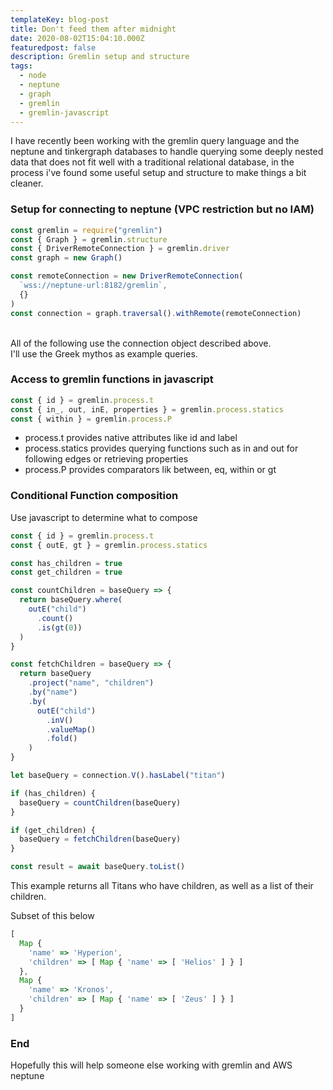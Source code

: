 ```yaml
---
templateKey: blog-post
title: Don't feed them after midnight
date: 2020-08-02T15:04:10.000Z
featuredpost: false
description: Gremlin setup and structure
tags:
  - node
  - neptune
  - graph
  - gremlin
  - gremlin-javascript
---
```


I have recently been working with the gremlin query language and the neptune and tinkergraph databases to handle querying some deeply nested data that does not fit well with a traditional relational database, in the process i've found some useful setup and structure to make things a bit cleaner.

### Setup for connecting to neptune (VPC restriction but no IAM)

```javascript
const gremlin = require("gremlin")
const { Graph } = gremlin.structure
const { DriverRemoteConnection } = gremlin.driver
const graph = new Graph()

const remoteConnection = new DriverRemoteConnection(
  `wss://neptune-url:8182/gremlin`,
  {}
)
const connection = graph.traversal().withRemote(remoteConnection)
```

<br/>
All of the following use the connection object described above.<br/>
I'll use the Greek mythos as example queries.

### Access to gremlin functions in javascript

```javascript
const { id } = gremlin.process.t
const { in_, out, inE, properties } = gremlin.process.statics
const { within } = gremlin.process.P
```

- process.t provides native attributes like id and label
- process.statics provides querying functions such as in and out for following edges or retrieving properties
- process.P provides comparators lik between, eq, within or gt

### Conditional Function composition

Use javascript to determine what to compose

```javascript
const { id } = gremlin.process.t
const { outE, gt } = gremlin.process.statics

const has_children = true
const get_children = true

const countChildren = baseQuery => {
  return baseQuery.where(
    outE("child")
      .count()
      .is(gt(0))
  )
}

const fetchChildren = baseQuery => {
  return baseQuery
    .project("name", "children")
    .by("name")
    .by(
      outE("child")
        .inV()
        .valueMap()
        .fold()
    )
}

let baseQuery = connection.V().hasLabel("titan")

if (has_children) {
  baseQuery = countChildren(baseQuery)
}

if (get_children) {
  baseQuery = fetchChildren(baseQuery)
}

const result = await baseQuery.toList()
```

This example returns all Titans who have children, as well as a list of their children.

Subset of this below

```javascript
[
  Map {
    'name' => 'Hyperion',
    'children' => [ Map { 'name' => [ 'Helios' ] } ]
  },
  Map {
    'name' => 'Kronos',
    'children' => [ Map { 'name' => [ 'Zeus' ] } ]
  }
]
```

### End

Hopefully this will help someone else working with gremlin and AWS neptune
